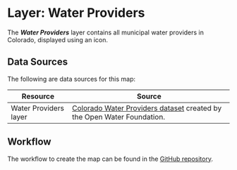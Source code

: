 # Layer: Water Providers #

The ***Water Providers*** layer contains all municipal water providers in Colorado,
displayed using an icon.

## Data Sources ##

The following are data sources for this map:

| **Resource** | **Source** |
| -- | -- |
| Water Providers layer | [Colorado Water Providers dataset](https://data.openwaterfoundation.org/state/co/owf/municipal-water-providers/) created by the Open Water Foundation. |

## Workflow ##

The workflow to create the map can be found in the [GitHub repository](https://github.com/OpenWaterFoundation/owf-infomapper-co-saint-vrain/tree/master/workflow/BasinEntities/WaterSupply-WaterProviders).
